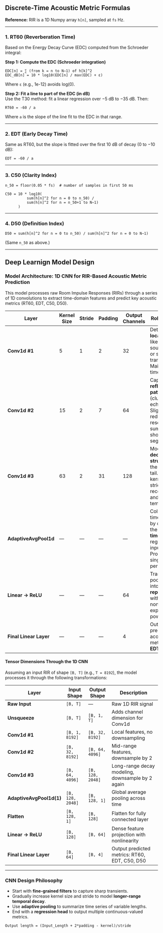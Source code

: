 ## Discrete-Time Acoustic Metric Formulas

**Reference:** RIR is a 1D Numpy array `h[n]`, sampled at `fs` Hz.

---

### 1. RT60 (Reverberation Time)

Based on the Energy Decay Curve (EDC) computed from the Schroeder integral:

**Step 1: Compute the EDC (Schroeder integration)**

```
EDC[n] = ∑ (from k = n to N−1) of h[k]^2
EDC_dB[n] = 10 * log10(EDC[n] / max(EDC) + ε)
```

Where `ε` (e.g., 1e-12) avoids log(0).

**Step 2: Fit a line to part of the EDC (in dB)**  
Use the T30 method: fit a linear regression over −5 dB to −35 dB. Then:

```
RT60 = -60 / a
```

Where `a` is the slope of the line fit to the EDC in that range.

---

### 2. EDT (Early Decay Time)

Same as RT60, but the slope is fitted over the first 10 dB of decay (0 to −10 dB):

```
EDT = -60 / a
```

---

### 3. C50 (Clarity Index)

```
n_50 = floor(0.05 * fs)  # number of samples in first 50 ms

C50 = 10 * log10(
          sum(h[n]^2 for n = 0 to n_50) /
          sum(h[n]^2 for n = n_50+1 to N−1)
      )
```

---

### 4. D50 (Definition Index)

```
D50 = sum(h[n]^2 for n = 0 to n_50) / sum(h[n]^2 for n = 0 to N−1)
```

(Same `n_50` as above.)

---

## Deep Learnign Model Design

### Model Architecture: 1D CNN for RIR-Based Acoustic Metric Prediction

This model processes raw Room Impulse Responses (RIRs) through a series of 1D convolutions to extract time-domain features and predict key acoustic metrics (RT60, EDT, C50, D50).

| **Layer**               | **Kernel Size** | **Stride** | **Padding** | **Output Channels** | **Role / Purpose**                                                                 |
|-------------------------|-----------------|------------|-------------|----------------------|------------------------------------------------------------------------------------|
| **Conv1d #1**           | 5               | 1          | 2           | 32                   | Detect very **local features** like the direct sound impulse or sharp transients. Maintains full time resolution. |
| **Conv1d #2**           | 15              | 2          | 7           | 64                   | Capture **early reflection patterns** (clusters of echoes). Slightly reduces time resolution to summarize short segments. |
| **Conv1d #3**           | 63              | 2          | 31          | 128                  | Model **global decay structure** of the reverberant tail. Large kernel and stride increase receptive field and reduce temporal size. |
| **AdaptiveAvgPool1d**   | —               | —          | —           | —                    | Collapses the time dimension by computing the **mean over time**, regardless of input length. Produces a single vector per channel. |
| **Linear → ReLU**       | —               | —          | —           | 64                   | Transforms pooled features into a **latent representation**, with nonlinearity for expressive power. |
| **Final Linear Layer**  | —               | —          | —           | 4                    | Outputs the predicted acoustic metrics: **RT60, EDT, C50, D50**. |

#### Tensor Dimensions Through the 1D CNN

Assuming an input RIR of shape `[B, T]` (e.g., `T = 8192`), the model processes it through the following transformations:

| **Layer**               | **Input Shape**      | **Output Shape**     | **Description**                                                   |
|-------------------------|----------------------|-----------------------|-------------------------------------------------------------------|
| **Raw Input**           | `[B, T]`             | —                     | Raw 1D RIR signal                                                 |
| **Unsqueeze**           | `[B, T]`             | `[B, 1, T]`           | Adds channel dimension for Conv1d                                |
| **Conv1d #1**           | `[B, 1, 8192]`       | `[B, 32, 8192]`       | Local features, no downsampling                                  |
| **Conv1d #2**           | `[B, 32, 8192]`      | `[B, 64, 4096]`       | Mid-range features, downsample by 2                              |
| **Conv1d #3**           | `[B, 64, 4096]`      | `[B, 128, 2048]`      | Long-range decay modeling, downsample by 2 again                 |
| **AdaptiveAvgPool1d(1)**| `[B, 128, 2048]`     | `[B, 128, 1]`         | Global average pooling across time                               |
| **Flatten**             | `[B, 128, 1]`        | `[B, 128]`            | Flatten for fully connected layer                                |
| **Linear → ReLU**       | `[B, 128]`           | `[B, 64]`             | Dense feature projection with nonlinearity                       |
| **Final Linear Layer**  | `[B, 64]`            | `[B, 4]`              | Output predicted metrics: RT60, EDT, C50, D50                    |

---

### CNN Design Philosophy

- Start with **fine-grained filters** to capture sharp transients.
- Gradually increase kernel size and stride to model **longer-range temporal decay**.
- Use **adaptive pooling** to summarize time series of variable lengths.
- End with a **regression head** to output multiple continuous-valued metrics.

```
Output length = (Input_Length + 2*padding - kernel)/stride
```
